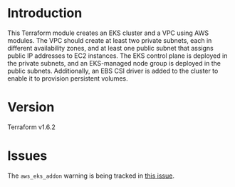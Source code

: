 # Introduction
This Terraform module creates an EKS cluster and a VPC using AWS modules. The VPC should create at least two private subnets, each in different availability zones, and at least one public subnet that assigns public IP addresses to EC2 instances. The EKS control plane is deployed in the private subnets, and an EKS-managed node group is deployed in the public subnets. Additionally, an EBS CSI driver is added to the cluster to enable it to provision persistent volumes.
# Version
Terraform v1.6.2
# Issues
The `aws_eks_addon` warning is being tracked in [this issue](https://github.com/terraform-aws-modules/terraform-aws-eks/issues/2635).